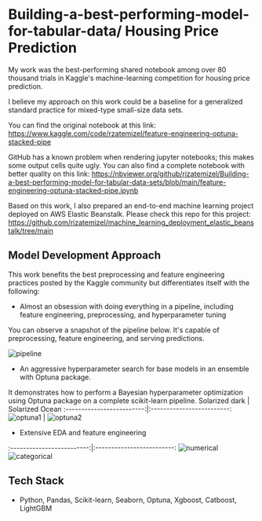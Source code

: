 # Building-a-best-performing-model-for-tabular-data/ Housing Price Prediction

My work was the best-performing shared notebook among over 80 thousand trials in Kaggle's machine-learning competition for housing price prediction.

I believe my approach on this work could be a baseline for a generalized standard practice for mixed-type small-size data sets.

You can find the original notebook at this link: https://www.kaggle.com/code/rzatemizel/feature-engineering-optuna-stacked-pipe

GitHub has a known problem when rendering jupyter notebooks; this makes some output cells quite ugly.
You can also find a complete notebook with better quality on this link: https://nbviewer.org/github/rizatemizel/Building-a-best-performing-model-for-tabular-data-sets/blob/main/feature-engineering-optuna-stacked-pipe.ipynb

Based on this work, I also prepared an end-to-end machine learning project deployed on AWS Elastic Beanstalk. Please check this repo for this project: https://github.com/rizatemizel/machine_learning_deployment_elastic_beanstalk/tree/main

## Model Development Approach

This work benefits the best preprocessing and feature engineering practices posted by the Kaggle community but differentiates itself with the following:

- Almost an obsession with doing everything in a pipeline, including feature engineering, preprocessing, and hyperparameter tuning

You can observe a snapshot of the pipeline below. It's capable of preprocessing, feature engineering, and serving predictions.

![pipeline](https://github.com/rizatemizel/ml_deployment/assets/127015640/e80b8e2f-eb3e-400c-b152-75f1c7f3a085)

- An aggressive hyperparameter search for base models in an ensemble with Optuna package.

It demonstrates how to perform a Bayesian hyperparameter optimization using Optuna package on a complete scikit-learn pipeline.
Solarized dark             |  Solarized Ocean
:-------------------------:|:-------------------------:
![optuna1](https://github.com/rizatemizel/Building-a-best-performing-model-for-tabular-data-sets/assets/127015640/d8a39d5a-65a5-4f1a-aee1-0f8b68674e03) | ![optuna2](https://github.com/rizatemizel/Building-a-best-performing-model-for-tabular-data-sets/assets/127015640/72617537-8730-4afc-89fb-bbd5c4892be5)


- Extensive EDA and feature engineering 

:-------------------------:|:-------------------------:
![numerical](https://github.com/rizatemizel/Building-a-best-performing-model-for-tabular-data-sets/assets/127015640/23d3a3b1-7b87-4793-9de4-9b4ebdcdb311)
![categorical](https://github.com/rizatemizel/Building-a-best-performing-model-for-tabular-data-sets/assets/127015640/7d438af5-2c79-4112-b290-f5c27f069660)


## Tech Stack


- Python, Pandas, Scikit-learn, Seaborn, Optuna, Xgboost, Catboost, LightGBM





